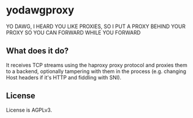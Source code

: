 # yodawgproxy

YO DAWG, I HEARD YOU LIKE PROXIES, SO I PUT A PROXY BEHIND YOUR PROXY SO YOU CAN FORWARD WHILE YOU FORWARD

## What does it do?

It receives TCP streams using the haproxy proxy protocol and proxies them to a backend, optionally tampering with them in the process (e.g. changing Host headers if it's HTTP and fiddling with SNI).

## License

License is AGPLv3.
